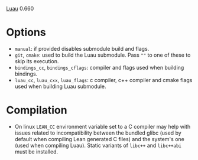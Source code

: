 [Luau](https://github.com/luau-lang/luau) 0.660

# Options

* `manual`: if provided disables submodule build and flags.
* `git`, `cmake`: used to build the Luau submodule.
  Pass `""` to one of these to skip its execution.
* `bindings_cc`, `bindings_cflags`: compiler and flags used when building bindings.
* `luau_cc`, `luau_cxx`, `luau_flags`: c compiler, c++ compiler and cmake flags used when building Luau submodule.


# Compilation

* On linux `LEAN_CC` environment variable set to a C compiler may help
  with issues related to incompatibility between
  the bundled glibc (used by default when compiling Lean generated C files) and
  the system's one (used when compiling Luau).
  Static variants of `libc++` and `libc++abi` must be installed.

